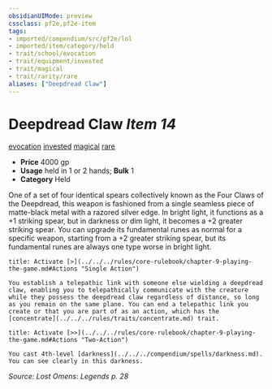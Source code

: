 ```yaml
---
obsidianUIMode: preview
cssclass: pf2e,pf2e-item
tags:
- imported/compendium/src/pf2e/lol
- imported/item/category/held
- trait/school/evocation
- trait/equipment/invested
- trait/magical
- trait/rarity/rare
aliases: ["Deepdread Claw"]
---
```

# Deepdread Claw *Item 14*  
[evocation](evocation.md)  [invested](invested.md)  [magical](magical.md)  [rare](rare.md)  

- **Price** 4000 gp
- **Usage** held in 1 or 2 hands; **Bulk** 1
- **Category** Held

One of a set of four identical spears collectively known as the Four Claws of the Deepdread, this weapon is fashioned from a single seamless piece of matte-black metal with a razored silver edge. In bright light, it functions as a +1 striking spear, but in darkness or dim light, it becomes a +2 greater striking spear. You can upgrade its fundamental runes as normal for a specific weapon, starting from a +2 greater striking spear, but its fundamental runes are always one type worse in bright light.

```ad-embed-ability
title: Activate [>](../../../rules/core-rulebook/chapter-9-playing-the-game.md#Actions "Single Action")

You establish a telepathic link with someone else wielding a deepdread claw, enabling you to telepathically communicate with the creature while they possess the deepdread claw regardless of distance, so long as you remain on the same plane. You can end a telepathic link you create or that you are part of as an action, which has the [concentrate](../../../rules/traits/concentrate.md) trait.
```

```ad-embed-ability
title: Activate [>>](../../../rules/core-rulebook/chapter-9-playing-the-game.md#Actions "Two-Action")

You cast 4th-level [darkness](../../../compendium/spells/darkness.md). You can see clearly in this darkness.
```

*Source: Lost Omens: Legends p. 28*
